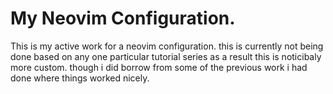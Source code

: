 # My Neovim Configuration.
This is my active work for a neovim configuration. this is currently not being done based on any one particular tutorial series as a result this is noticibaly more custom. though i did borrow from some of the previous work i had done where things worked nicely.
